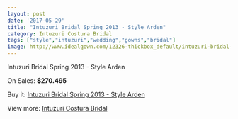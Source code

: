 ```yaml
---
layout: post
date: '2017-05-29'
title: "Intuzuri Bridal Spring 2013 - Style Arden"
category: Intuzuri Costura Bridal
tags: ["style","intuzuri","wedding","gowns","bridal"]
image: http://www.idealgown.com/12326-thickbox_default/intuzuri-bridal-spring-2013-style-arden.jpg
---
```

Intuzuri Bridal Spring 2013 - Style Arden

On Sales: **$270.495**
<a href="https://www.idealgown.com/en/intuzuri-costura-bridal/4979-intuzuri-bridal-spring-2013-style-arden.html"><amp-img layout="responsive" width="600" height="600" src="//www.idealgown.com/12326-thickbox_default/intuzuri-bridal-spring-2013-style-arden.jpg" alt="Intuzuri Bridal Spring 2013 - Style Arden 0" /></a>
<a href="https://www.idealgown.com/en/intuzuri-costura-bridal/4979-intuzuri-bridal-spring-2013-style-arden.html"><amp-img layout="responsive" width="600" height="600" src="//www.idealgown.com/12327-thickbox_default/intuzuri-bridal-spring-2013-style-arden.jpg" alt="Intuzuri Bridal Spring 2013 - Style Arden 1" /></a>

Buy it: [Intuzuri Bridal Spring 2013 - Style Arden](https://www.idealgown.com/en/intuzuri-costura-bridal/4979-intuzuri-bridal-spring-2013-style-arden.html "Intuzuri Bridal Spring 2013 - Style Arden")

View more: [Intuzuri Costura Bridal](https://www.idealgown.com/en/63-intuzuri-costura-bridal "Intuzuri Costura Bridal")